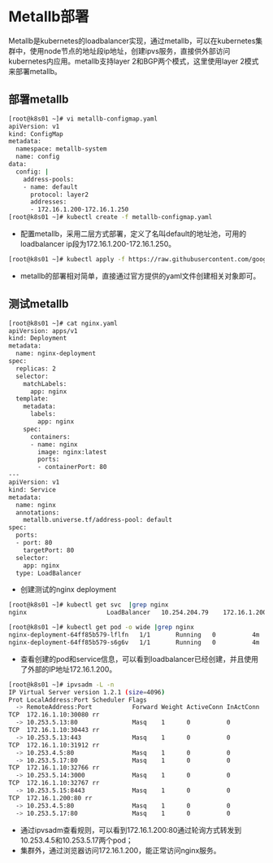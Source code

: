 # Metallb部署

Metallb是kubernetes的loadbalancer实现，通过metallb，可以在kubernetes集群中，使用node节点的地址段ip地址，创建ipvs服务，直接供外部访问kubernetes内应用。metallb支持layer 2和BGP两个模式，这里使用layer 2模式来部署metallb。

## 部署metallb

```bash
[root@k8s01 ~]# vi metallb-configmap.yaml
apiVersion: v1
kind: ConfigMap
metadata:
  namespace: metallb-system
  name: config
data:
  config: |
    address-pools:
    - name: default
      protocol: layer2
      addresses:
      - 172.16.1.200-172.16.1.250
[root@k8s01 ~]# kubectl create -f metallb-configmap.yaml
```

* 配置metallb，采用二层方式部署，定义了名叫default的地址池，可用的loadbalancer ip段为172.16.1.200-172.16.1.250。

```bash
[root@k8s01 ~]# kubectl apply -f https://raw.githubusercontent.com/google/metallb/v0.6.2/manifests/metallb.yaml
```

* metallb的部署相对简单，直接通过官方提供的yaml文件创建相关对象即可。

## 测试metallb

```bash
[root@k8s01 ~]# cat nginx.yaml
apiVersion: apps/v1
kind: Deployment
metadata:
  name: nginx-deployment
spec:
  replicas: 2
  selector:
    matchLabels:
      app: nginx
  template:
    metadata:
      labels:
        app: nginx
    spec:
      containers:
      - name: nginx
        image: nginx:latest
        ports:
        - containerPort: 80
---
apiVersion: v1
kind: Service
metadata:
  name: nginx
  annotations:
    metallb.universe.tf/address-pool: default
spec:
  ports:
  - port: 80
    targetPort: 80
  selector:
    app: nginx
  type: LoadBalancer
```

* 创建测试的nginx deployment

```bash
[root@k8s01 ~]# kubectl get svc  |grep nginx
nginx                      LoadBalancer   10.254.204.79    172.16.1.200   80:31912/TCP   4m

[root@k8s01 ~]# kubectl get pod -o wide |grep nginx
nginx-deployment-64ff85b579-lflfn   1/1       Running   0          4m       10.253.5.17   k8s03
nginx-deployment-64ff85b579-s6g6v   1/1       Running   0          4m       10.253.4.5    k8s01
```

* 查看创建的pod和service信息，可以看到loadbalancer已经创建，并且使用了外部的IP地址172.16.1.200。

```bash
[root@k8s01 ~]# ipvsadm -L -n
IP Virtual Server version 1.2.1 (size=4096)
Prot LocalAddress:Port Scheduler Flags
  -> RemoteAddress:Port           Forward Weight ActiveConn InActConn
TCP  172.16.1.10:30080 rr
  -> 10.253.5.13:80               Masq    1      0          0
TCP  172.16.1.10:30443 rr
  -> 10.253.5.13:443              Masq    1      0          0
TCP  172.16.1.10:31912 rr
  -> 10.253.4.5:80                Masq    1      0          0
  -> 10.253.5.17:80               Masq    1      0          0
TCP  172.16.1.10:32766 rr
  -> 10.253.5.14:3000             Masq    1      0          0
TCP  172.16.1.10:32767 rr
  -> 10.253.5.15:8443             Masq    1      0          0
TCP  172.16.1.200:80 rr
  -> 10.253.4.5:80                Masq    1      0          0
  -> 10.253.5.17:80               Masq    1      0          0
```

* 通过ipvsadm查看规则，可以看到172.16.1.200:80通过轮询方式转发到10.253.4.5和10.253.5.17两个pod；
* 集群外，通过浏览器访问172.16.1.200，能正常访问nginx服务。
